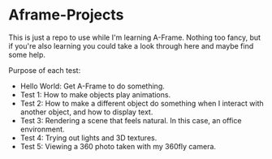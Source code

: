 # Aframe-Projects
This is just a repo to use while I'm learning A-Frame. Nothing too fancy, but if you're also learning you could take a look through here and maybe find some help.

Purpose of each test:
- Hello World: Get A-Frame to do something.
- Test 1: How to make objects play animations.
- Test 2: How to make a different object do something when I interact with another object, and how to display text.
- Test 3: Rendering a scene that feels natural. In this case, an office environment.
- Test 4: Trying out lights and 3D textures.
- Test 5: Viewing a 360 photo taken with my 360fly camera.
